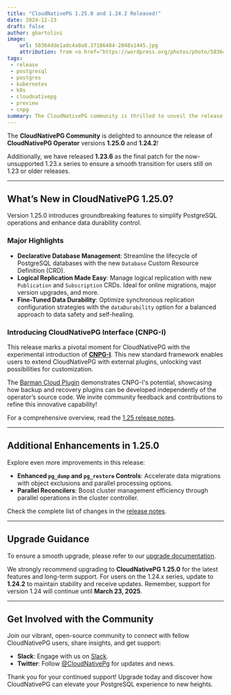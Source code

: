 ```yaml
---
title: "CloudNativePG 1.25.0 and 1.24.2 Released!"
date: 2024-12-23
draft: false
author: gbartolini
image:
    url: 58364dde1adc4a0a8.37186404-2048x1445.jpg
    attribution: from <a href="https://wordpress.org/photos/photo/58364dde1a/">Saurabh</a>
tags:
 - release
 - postgresql
 - postgres
 - kubernetes
 - k8s
 - cloudnativepg
 - preview
 - cnpg
summary: The CloudNativePG community is thrilled to unveil the release of version 1.25.0, packed with exciting new features, along with the maintenance update 1.24.2 for the 1.24.x series.
---
```


The **CloudNativePG Community** is delighted to announce the release of
**CloudNativePG Operator** versions **1.25.0** and **1.24.2**!

Additionally, we have released **1.23.6** as the final patch for the
now-unsupported 1.23.x series to ensure a smooth transition for users
still on 1.23 or older releases.

---

## What’s New in CloudNativePG 1.25.0?

Version 1.25.0 introduces groundbreaking features to simplify PostgreSQL
operations and enhance data durability control.

### Major Highlights

- **Declarative Database Management**: Streamline the lifecycle of PostgreSQL
  databases with the new `Database` Custom Resource Definition (CRD).
- **Logical Replication Made Easy**: Manage logical replication with new
  `Publication` and `Subscription` CRDs. Ideal for online migrations, major
  version upgrades, and more.
- **Fine-Tuned Data Durability**: Optimize synchronous replication
  configuration strategies with the `dataDurability` option for a balanced
  approach to data safety and self-healing.

### Introducing CloudNativePG Interface (CNPG-I)

This release marks a pivotal moment for CloudNativePG with the experimental
introduction of [**CNPG-I**](https://github.com/cloudnative-pg/cnpg-i).
This new standard framework enables users to extend CloudNativePG with external
plugins, unlocking vast possibilities for customization.

The [Barman Cloud Plugin](https://github.com/cloudnative-pg/plugin-barman-cloud)
demonstrates CNPG-I's potential, showcasing how backup and recovery plugins can
be developed independently of the operator’s source code. We invite community
feedback and contributions to refine this innovative capability!

For a comprehensive overview, read the
[1.25 release notes](https://cloudnative-pg.io/documentation/1.25/release_notes/v1.25/).

---

## Additional Enhancements in 1.25.0

Explore even more improvements in this release:

- **Enhanced `pg_dump` and `pg_restore` Controls**: Accelerate data migrations
  with object exclusions and parallel processing options.
- **Parallel Reconcilers**: Boost cluster management efficiency through
  parallel operations in the cluster controller.

Check the complete list of changes in the
[release notes](https://cloudnative-pg.io/documentation/1.25/release_notes/v1.25/).

---

## Upgrade Guidance

To ensure a smooth upgrade, please refer to our
[upgrade documentation](https://cloudnative-pg.io/documentation/1.25/installation_upgrade/#upgrades).

We strongly recommend upgrading to **CloudNativePG 1.25.0** for the latest
features and long-term support. For users on the 1.24.x series, update to
**1.24.2** to maintain stability and receive updates. Remember, support for
version 1.24 will continue until **March 23, 2025**.

---

## Get Involved with the Community

Join our vibrant, open-source community to connect with fellow CloudNativePG users, share insights, and get support:

- **Slack**: Engage with us on
  [Slack](https://join.slack.com/t/cloudnativepg/shared_invite/zt-2ij5hagfo-B04EQ9DUlGFzD6GEHDqE0g).
- **Twitter**: Follow
  [@CloudNativePg](https://twitter.com/CloudNativePg) for updates and news.

Thank you for your continued support! Upgrade today and discover how
CloudNativePG can elevate your PostgreSQL experience to new heights.

<!--
# About CloudNativePG

[CloudNativePG](https://cloudnative-pg.io) stands as a groundbreaking
open-source Kubernetes Operator designed explicitly for PostgreSQL workloads.
Seamlessly orchestrating the entire life cycle of a PostgreSQL cluster,
CloudNativePG takes charge from bootstrapping and configuration to ensuring
high availability, connection routing, and comprehensive backup and disaster
recovery mechanisms.
Leveraging PostgreSQL's native streaming replication, CloudNativePG efficiently
distributes data across pods, nodes, and zones, utilizing standard Kubernetes
patterns. This enables seamless scaling of replicas in a Kubernetes-native
manner, with the operator autonomously and safely reconfiguring replication as
needed.
Originally conceived and supported by [EDB](https://www.enterprisedb.com/),
CloudNativePG represents a paradigm shift in managing PostgreSQL workloads
within Kubernetes environments.

-->
<!--
Tweet

-->
<!--
Tweet
🚀 Exciting news! CloudNativePG 1.25.0 is here! Test new features like declarative databases, logical replication publications & subscriptions, and enhanced data durability controls.

LINK

#CloudNativePG #PostgreSQL #Kubernetes #OpenSource

--->
<!--
LinkedIn
🚀 **Exciting News! CloudNativePG 1.25.0 and 1.24.2 Released!** 🚀

The CloudNativePG Community is thrilled to announce the release of CloudNativePG 1.25.0! This release introduces powerful new features, including:

🔹 Declarative Database Management
🔹 Declarative Logical Replication
🔹 Enhanced Data Durability Controls

LINK

Join our vibrant community, share your insights, and stay updated on the latest developments by following us and joining our Slack channel.

#CloudNativePG #PostgreSQL #Kubernetes #OpenSource
-->
